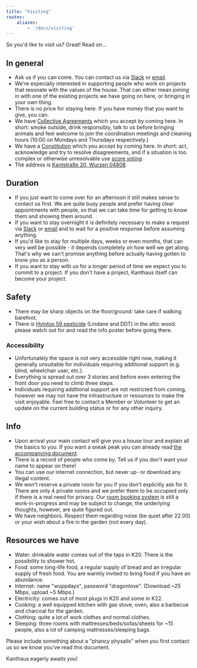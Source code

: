 ```yaml
---
title: "Visiting"
routes:
    aliases:
        - '/docs/visiting'
---
```


So you'd like to visit us? Great! Read on...

## In general
- Ask us if you can come. You can contact us via [Slack](https://slackin.yunity.org) or [email](mailto:info@kanthaus.online).
- We're especially interested in supporting people who work on projects that resonate with the values of the house. That can either mean joining in with one of the existing projects we have going on here, or bringing in your own thing.
- There is no price for staying here. If you have money that you want to give, you can.
- We have [Collective Agreements](/governance/collectiveagreements/) which you accept by coming here. In short: smoke outside, drink responsibly, talk to us before bringing animals and feel welcome to join the coordination meetings and cleaning hours (10:00 on Mondays and Thursdays respectively.)
- We have a [Constitution](/governance/constitution) which you accept by coming here. In short: act, acknowledge and try to resolve disagreements, and if a situation is too complex or otherwise unresolvable use [score voting](/governance/constitution/#8c-score-voting).
- The address is [Kantstraße 20, Wurzen 04808](https://www.openstreetmap.org/search?query=20%20kantstrasse%20wurzen#map=19/51.36711/12.74075&layers=N).

## Duration
- If you just want to come over for an afternoon it still makes sense to contact us first. We are quite busy people and prefer having clear appointments with people, so that we can take time for getting to know them and showing them around.
- If you want to stay overnight it is definitely necessary to make a request via [Slack](https://slackin.yunity.org) or [email](mailto:info@kanthaus.online) and to wait for a positive response before assuming anything.
- If you'd like to stay for multiple days, weeks or even months, that can very well be possible - it depends completely on how well we get along. That's why we can't promise anything before actually having gotten to know you as a person.
- If you want to stay with us for a longer period of time we expect you to commit to a project. If you don't have a project, Kanthaus itself can become your project.

## Safety
- There may be sharp objects on the floor/ground: take care if walking barefoot.
- There is [Hylotox 59 pesticide](https://de.wikipedia.org/wiki/Hylotox) (Lindane and DDT) in the attic wood: please watch out for and read the info poster before going there.

### Accessibility
- Unfortunately the space is not very accessible right now, making it generally unsuitable for individuals requiring additional support (e.g. blind, wheelchair user, etc.).
- Everything is spread out over 3 stories and before even entering the front door you need to climb three steps.
- Individuals requiring additional support are not restricted from coming, however we may not have the infrastructure or resources to make the visit enjoyable. Feel free to contact a Member or Volunteer to get an update on the current building status or for any other inquiry.

## Info
- Upon arrival your main contact will give you a house tour and explain all the basics to you. If you want a sneak peak you can already read [the accompanying document](visiTour).
- There is a record of people who come by. Tell us if you don't want your name to appear on there!
- You can use our internet connection, but never up- or download any illegal content.
- We won't reserve a private room for you if you don't explicitly ask for it. There are only 4 private rooms and we prefer them to be occupied only if there is a real need for privacy. Our [room booking system](https://gitlab.com/kanthaus/kanthaus-public/blob/master/drafts/privateRoomBooking.md) is still a work-in-progress and may be subject to change, the underlying thoughts, however, are quite figured out.
- We have neighbors. Respect them regarding noise (be quiet after 22.00) or your wish about a fire in the garden (not every day).

## Resources we have
- Water: drinkable water comes out of the taps in K20. There is the possibility to shower hot.
- Food: some long-life food, a regular supply of bread and an irregular supply of fresh food. You are warmly invited to bring food if you have an abundance.
- Internet: name "wuppdays", password "dragonlove". (Download ~25 Mbps, upload ~5 Mbps.)
- Electricity: comes out of most plugs in K20 and some in K22.
- Cooking: a well equipped kitchen with gas stove, oven, also a barbecue and charcoal for the garden.
- Clothing: quite a lot of work clothes and normal clothes.
- Sleeping: three rooms with mattresses/beds/sofas/sheets for ~15 people, also a lot of camping mattresses/sleeping bags.

Please include something about a "phancy physalis" when you first contact us so we know you've read this document.

Kanthaus eagerly awaits you!
